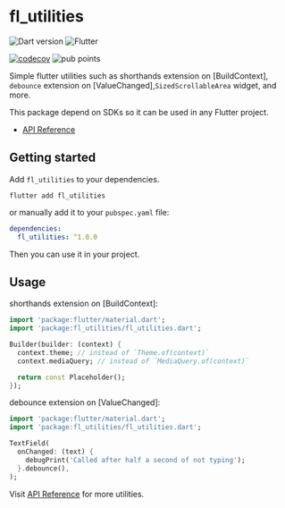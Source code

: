 <!--
This README describes the package. If you publish this package to pub.dev,
this README's contents appear on the landing page for your package.

For information about how to write a good package README, see the guide for
[writing package pages](https://dart.dev/guides/libraries/writing-package-pages).

For general information about developing packages, see the Dart guide for
[creating packages](https://dart.dev/guides/libraries/create-library-packages)
and the Flutter guide for
[developing packages and plugins](https://flutter.dev/developing-packages).
-->

[library-doc]:
  https://pub.dev/documentation/fl_utilities/latest/fl_utilities/fl_utilities-library.html

# fl_utilities

![Dart version](https://img.shields.io/badge/SDK-^3.0.0-red?style=flat&logo=dart&logoColor=2cb8f7&labelColor=333333&color=01579b)
![Flutter](https://img.shields.io/badge/SDK-^3.10.0-red?style=flat&logo=flutter&logoColor=2cb8f7&labelColor=333333&color=01579b)

[![codecov](https://codecov.io/gh/KeidsID/fl_utilities/graph/badge.svg?token=PNFMB749KY)](https://codecov.io/gh/KeidsID/fl_utilities)
![pub points](https://img.shields.io/pub/points/fl_utilities?labelColor=333333&color=01579b)

Simple flutter utilities such as shorthands extension on [BuildContext],
`debounce` extension on [ValueChanged],`SizedScrollableArea` widget, and more.

This package depend on SDKs so it can be used in any Flutter project.

- [API Reference][library-doc]

## Getting started

Add `fl_utilities` to your dependencies.

```
flutter add fl_utilities
```

or manually add it to your `pubspec.yaml` file:

```yaml
dependencies:
  fl_utilities: ^1.0.0
```

Then you can use it in your project.

## Usage

shorthands extension on [BuildContext]:

```dart
import 'package:flutter/material.dart';
import 'package:fl_utilities/fl_utilities.dart';

Builder(builder: (context) {
  context.theme; // instead of `Theme.of(context)`
  context.mediaQuery; // instead of `MediaQuery.of(context)`

  return const Placeholder();
});
```

debounce extension on [ValueChanged]:

```dart
import 'package:flutter/material.dart';
import 'package:fl_utilities/fl_utilities.dart';

TextField(
  onChanged: (text) {
    debugPrint('Called after half a second of not typing');
  }.debounce(),
);
```

Visit [API Reference][library-doc] for more utilities.
